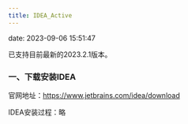 ```yaml
---
title: IDEA_Active
---
```

date: 2023-09-06 15:51:47

已支持目前最新的2023.2.1版本。

### 一、下载安装IDEA
官网地址：https://www.jetbrains.com/idea/download

IDEA安装过程：略

